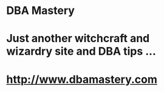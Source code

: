 # DBA Mastery 
#
# Just another witchcraft and wizardry site and DBA tips ... 
# http://www.dbamastery.com